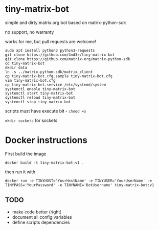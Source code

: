 # tiny-matrix-bot

simple and dirty matrix.org bot based on matrix-python-sdk

no support, no warranty

works for me, but pull requests are welcome!

```
sudo apt install python3 python3-requests
git clone https://github.com/4nd3r/tiny-matrix-bot
git clone https://github.com/matrix-org/matrix-python-sdk
cd tiny-matrix-bot
mkdir data
ln -s ../matrix-python-sdk/matrix_client
cp tiny-matrix-bot.cfg.sample tiny-matrix-bot.cfg
vim tiny-matrix-bot.cfg
cp tiny-matrix-bot.service /etc/systemd/system
systemctl enable tiny-matrix-bot
systemctl start tiny-matrix-bot
systemctl reload tiny-matrix-bot
systemctl stop tiny-matrix-bot
```

scripts must have execute bit - `chmod +x`

`mkdir sockets` for sockets

# Docker instructions
First build the image

`docker build -t tiny-matrix-bot:v1 .`

then run it with

`docker run -e TINYHOST='YourHostName' -e TINYUSER='YourUserName' -e TINYPASS='YourPassword' -e TINYNAME='BotUsername' tiny-matrix-bot:v1`

## TODO
  * make code better (right)
  * document all config variables
  * define scripts dependencies

